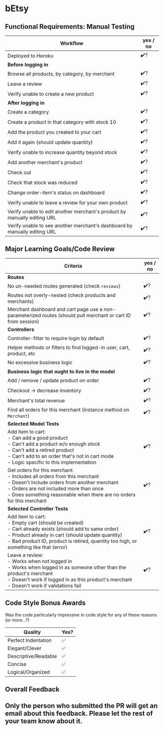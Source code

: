 # bEtsy

<!-- Reviewer instructions: no in-line comments on this one! Give it a quick review, and fill out the table, that's it. The goal is no more than 30 (closer to 20) minutes per submission. Note that canned positive feedback is included at the bottom - adjust this as appropriate to the submission. -->

## Functional Requirements: Manual Testing

Workflow | yes / no
---   | ---
Deployed to Heroku | ✔️?
**Before logging in** |
Browse all products, by category, by merchant | ✔️?
Leave a review | ✔️?
Verify unable to create a new product | ✔️?
**After logging in** | |
Create a category | ✔️?
Create a product in that category with stock 10 | ✔️?
Add the product you created to your cart | ✔️?
Add it again (should update quantity) | ✔️?
Verify unable to increase quantity beyond stock | ✔️?
Add another merchant's product | ✔️?
Check out | ✔️?
Check that stock was reduced | ✔️?
Change order-item's status on dashboard | ✔️?
Verify unable to leave a review for your own product | ✔️?
Verify unable to edit another merchant's product by manually editing URL | ✔️?
Verify unable to see another merchant's dashboard by manually editing URL | ✔️?

## Major Learning Goals/Code Review

Criteria | yes / no
---  | ---
**Routes** |
No un-needed routes generated (check `reviews`) | ✔️?
Routes not overly-nested (check products and merchants) | ✔️?
Merchant dashboard and cart page use a non-parameterized routes (should pull merchant or cart ID from session) | ✔️?
**Controllers** |
Controller-filter to require login by default | ✔️?
Helper methods or filters to find logged-in user, cart, product, etc | ✔️?
No excessive business logic | ✔️?
**Business logic that ought to live in the model** |
Add / remove / update product on order | ✔️?
Checkout -> decrease inventory | ✔️?
Merchant's total revenue | ✔️?
Find all orders for this merchant (instance method on `Merchant`) | ✔️?
**Selected Model Tests** |
Add item to cart:<br>  - Can add a good product<br>  - Can't add a product w/o enough stock<br>  - Can't add a retired product<br>  - Can't add to an order that's not in cart mode<br>  - Logic specific to this implementation | ✔️?
Get orders for this merchant:<br>  - Includes all orders from this merchant<br>  - Doesn't include orders from another merchant<br>  - Orders are not included more than once<br>  - Does something reasonable when there are no orders for this merchant | ✔️?
**Selected Controller Tests** |
Add item to cart:<br>  - Empty cart (should be created)<br>  - Cart already exists (should add to same order)<br>  - Product already in cart (should update quantity)<br>  - Bad product ID, product is retired, quantity too high, or something like that (error) | ✔️?
Leave a review:<br>  - Works when not logged in<br>  - Works when logged in as someone other than the product's merchant<br>  - Doesn't work if logged in as this product's merchant<br>  - Doesn't work if validations fail | ✔️?

<!-- A note on checking tests: usually just reading test names is enough, unless something is obviously wrong. You don't need to go in and evaluate the test code. Nor do you need to write much text in the evaluation, just "yes", "no", or "missing some". -->

## Code Style Bonus Awards

<!-- Instructors: Please strike a balance between liberal/stingy with these. These are simply built-in pieces of positive feedback; use this to encourage and push students towards a cleaner code style! -->

Was the code particularly impressive in code style for any of these reasons (or more...?)

| Quality | Yes? |
| --- | --- |
| Perfect Indentation | ✅
| Elegant/Clever | ✅
| Descriptive/Readable | ✅
| Concise | ✅
| Logical/Organized | ✅

## Overall Feedback

<!--

Great work overall! You've built a fully functional web store from top to bottom. This represents a huge amount of work, and you should be proud of yourselves!. 

I am particularly impressed by the way that you...

I do see some room for improvement around...

bEtsy is a huge project on a very short timeline, and this feedback should not at all diminish the magnitude of what you've accomplished. Keep up the hard work!

-->

<!-- Common topics include authorization, route organization, moving business logic to the model, testing for any of the above -->

## Only the person who submitted the PR will get an email about this feedback. Please let the rest of your team know about it.

